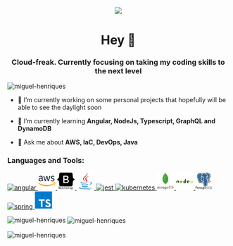 <p align="center">
<img width="200" src="https://www.pngplay.com/wp-content/uploads/13/Programmer-Free-PNG.png"></img>
</p>

<h1 align="center">Hey 👋</h1>
<h3 align="center">Cloud-freak. Currently focusing on taking my coding skills to the next level</h3>

<p align="left"> <img src="https://komarev.com/ghpvc/?username=miguel-henriques&label=Profile%20views&color=0e75b6&style=flat" alt="miguel-henriques" /> </p>

- 🔭 I’m currently working on some personal projects that hopefully will be able to see the daylight soon

- 🌱 I’m currently learning **Angular, NodeJs, Typescript, GraphQL and DynamoDB**

- 💬 Ask me about **AWS, IaC, DevOps, Java**

<h3 align="left">Languages and Tools:</h3>
<p align="left"> <a href="https://angular.io" target="_blank" rel="noreferrer"> <img src="https://angular.io/assets/images/logos/angular/angular.svg" alt="angular" width="40" height="40"/> </a> <a href="https://aws.amazon.com" target="_blank" rel="noreferrer"> <img src="https://raw.githubusercontent.com/devicons/devicon/master/icons/amazonwebservices/amazonwebservices-original-wordmark.svg" alt="aws" width="40" height="40"/> </a> <a href="https://getbootstrap.com" target="_blank" rel="noreferrer"> <img src="https://raw.githubusercontent.com/devicons/devicon/master/icons/bootstrap/bootstrap-plain-wordmark.svg" alt="bootstrap" width="40" height="40"/> </a> <a href="https://www.java.com" target="_blank" rel="noreferrer"> <img src="https://raw.githubusercontent.com/devicons/devicon/master/icons/java/java-original.svg" alt="java" width="40" height="40"/> </a> <a href="https://jestjs.io" target="_blank" rel="noreferrer"> <img src="https://www.vectorlogo.zone/logos/jestjsio/jestjsio-icon.svg" alt="jest" width="40" height="40"/> </a> <a href="https://kubernetes.io" target="_blank" rel="noreferrer"> <img src="https://www.vectorlogo.zone/logos/kubernetes/kubernetes-icon.svg" alt="kubernetes" width="40" height="40"/> </a> <a href="https://www.mongodb.com/" target="_blank" rel="noreferrer"> <img src="https://raw.githubusercontent.com/devicons/devicon/master/icons/mongodb/mongodb-original-wordmark.svg" alt="mongodb" width="40" height="40"/> </a> <a href="https://nodejs.org" target="_blank" rel="noreferrer"> <img src="https://raw.githubusercontent.com/devicons/devicon/master/icons/nodejs/nodejs-original-wordmark.svg" alt="nodejs" width="40" height="40"/> </a> <a href="https://www.postgresql.org" target="_blank" rel="noreferrer"> <img src="https://raw.githubusercontent.com/devicons/devicon/master/icons/postgresql/postgresql-original-wordmark.svg" alt="postgresql" width="40" height="40"/> </a> <a href="https://spring.io/" target="_blank" rel="noreferrer"> <img src="https://www.vectorlogo.zone/logos/springio/springio-icon.svg" alt="spring" width="40" height="40"/> </a> <a href="https://www.typescriptlang.org/" target="_blank" rel="noreferrer"> <img src="https://raw.githubusercontent.com/devicons/devicon/master/icons/typescript/typescript-original.svg" alt="typescript" width="40" height="40"/> </a> </p>

<p><img align="left" src="https://github-readme-stats.vercel.app/api/top-langs?username=miguel-henriques&show_icons=true&locale=en&layout=compact" alt="miguel-henriques" /></p>

<p>&nbsp;<img align="center" src="https://github-readme-stats.vercel.app/api?username=miguel-henriques&show_icons=true&locale=en" alt="miguel-henriques" /></p>

<p><img align="center" src="https://github-readme-streak-stats.herokuapp.com/?user=miguel-henriques&" alt="miguel-henriques" /></p>

<!---
Miguel-Henriques/Miguel-Henriques is a ✨ special ✨ repository because its `README.md` (this file) appears on your GitHub profile.
You can click the Preview link to take a look at your changes.
--->
